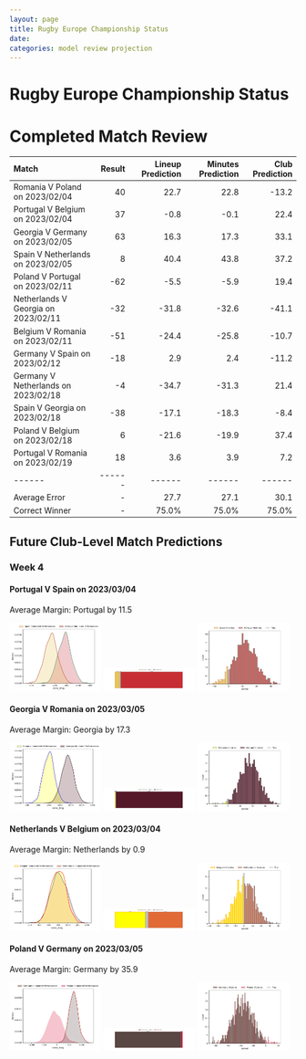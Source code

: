 ```yaml
---  
layout: page  
title: Rugby Europe Championship Status  
date:   
categories: model review projection  
---
```

# Rugby Europe Championship Status

# Completed Match Review


| Match                               |   Result |   Lineup Prediction |   Minutes Prediction |   Club Prediction |
|:------------------------------------|---------:|--------------------:|---------------------:|------------------:|
| Romania V Poland on 2023/02/04      |       40 |                22.7 |                 22.8 |             -13.2 |
| Portugal V Belgium on 2023/02/04    |       37 |                -0.8 |                 -0.1 |              22.4 |
| Georgia V Germany on 2023/02/05     |       63 |                16.3 |                 17.3 |              33.1 |
| Spain V Netherlands on 2023/02/05   |        8 |                40.4 |                 43.8 |              37.2 |
| Poland V Portugal on 2023/02/11     |      -62 |                -5.5 |                 -5.9 |              19.4 |
| Netherlands V Georgia on 2023/02/11 |      -32 |               -31.8 |                -32.6 |             -41.1 |
| Belgium V Romania on 2023/02/11     |      -51 |               -24.4 |                -25.8 |             -10.7 |
| Germany V Spain on 2023/02/12       |      -18 |                 2.9 |                  2.4 |             -11.2 |
| Germany V Netherlands on 2023/02/18 |       -4 |               -34.7 |                -31.3 |              21.4 |
| Spain V Georgia on 2023/02/18       |      -38 |               -17.1 |                -18.3 |              -8.4 |
| Poland V Belgium on 2023/02/18      |        6 |               -21.6 |                -19.9 |              37.4 |
| Portugal V Romania on 2023/02/19    |       18 |                 3.6 |                  3.9 |               7.2 |
| ------ | ------ | ------ | ------ | ------ |
| Average Error |       - | 27.7 | 27.1 | 30.1 |
| Correct Winner |       - | 75.0% | 75.0% | 75.0% |


## Future Club-Level Match Predictions

### Week 4

#### Portugal V Spain on 2023/03/04


Average Margin: Portugal by 11.5

<p float="left">
<img src="plots/performances_Portugal_V_Spain_4.png" width="32%" />
<img src="plots/resultbar_Portugal_V_Spain_4.png" width="32%" />
<img src="plots/spreads_Portugal_V_Spain_4.png" width="32%" />
</p>

#### Georgia V Romania on 2023/03/05


Average Margin: Georgia by 17.3

<p float="left">
<img src="plots/performances_Georgia_V_Romania_4.png" width="32%" />
<img src="plots/resultbar_Georgia_V_Romania_4.png" width="32%" />
<img src="plots/spreads_Georgia_V_Romania_4.png" width="32%" />
</p>

#### Netherlands V Belgium on 2023/03/04


Average Margin: Netherlands by 0.9

<p float="left">
<img src="plots/performances_Netherlands_V_Belgium_4.png" width="32%" />
<img src="plots/resultbar_Netherlands_V_Belgium_4.png" width="32%" />
<img src="plots/spreads_Netherlands_V_Belgium_4.png" width="32%" />
</p>

#### Poland V Germany on 2023/03/05


Average Margin: Germany by 35.9

<p float="left">
<img src="plots/performances_Poland_V_Germany_4.png" width="32%" />
<img src="plots/resultbar_Poland_V_Germany_4.png" width="32%" />
<img src="plots/spreads_Poland_V_Germany_4.png" width="32%" />
</p>
